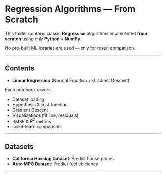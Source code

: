 #  Regression Algorithms — From Scratch

This folder contains classic **Regression** algorithms implemented **from scratch** using only **Python + NumPy**.

No pre-built ML libraries are used — only for result comparison.

---

##  Contents

- **Linear Regression** (Normal Equation + Gradient Descent)

Each notebook covers:
- Dataset loading
- Hypothesis & cost function
- Gradient Descent
- Visualizations (fit line, residuals)
- RMSE & $R^2$ metrics
- scikit-learn comparison

---

##  Datasets

- **California Housing Dataset**: Predict house prices
- **Auto MPG Dataset**: Predict fuel efficiency

---

